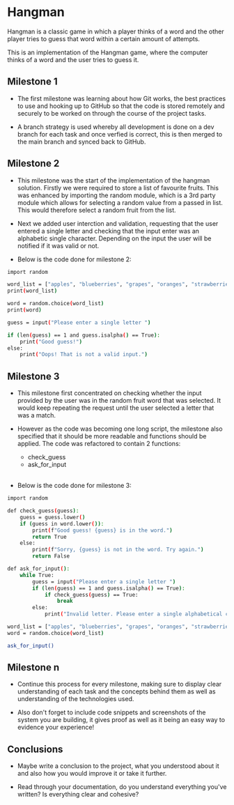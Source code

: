 # Hangman
Hangman is a classic game in which a player thinks of a word and the other player tries to guess that word within a certain amount of attempts.

This is an implementation of the Hangman game, where the computer thinks of a word and the user tries to guess it.

## Milestone 1

- The first milestone was learning about how Git works, the best practices to use and hooking up to GitHub so that the code is stored remotely and securely to be worked on through the course of the project tasks.

- A branch strategy is used whereby all development is done on a dev branch for each task and once verfied is correct, this is then merged to the main branch and synced back to GitHub.

## Milestone 2

- This milestone was the start of the implementation of the hangman solution. Firstly we were required to store a list of favourite fruits. This was enhanced by importing the random module, which is a 3rd party module which allows for selecting a random value from a passed in list. This would therefore select a random fruit from the list.

- Next we added user interction and validation, requesting that the user entered a single letter and checking that the input enter was an alphabetic single character. Depending on the input the user will be notified if it was valid or not.

- Below is the code done for milestone 2:

```bash
import random

word_list = ["apples", "blueberries", "grapes", "oranges", "strawberries"]
print(word_list)

word = random.choice(word_list)
print(word)

guess = input("Please enter a single letter ")

if (len(guess) == 1 and guess.isalpha() == True):
    print("Good guess!")
else:
    print("Oops! That is not a valid input.")
```

## Milestone 3

- This milestone first concentrated on checking whether the input provided by the user was in the random fruit word that was selected. It would keep repeating the request until the user selected a letter that was a match.

- However as the code was becoming one long script, the milestone also specified that it should be more readable and functions should be applied. The code was refactored to contain 2 functions:
    - check_guess
    - ask_for_input
<br/><br/>
- Below is the code done for milestone 3:

```bash
import random

def check_guess(guess):
    guess = guess.lower()
    if (guess in word.lower()):
        print(f"Good guess! {guess} is in the word.")
        return True
    else:
        print(f"Sorry, {guess} is not in the word. Try again.")
        return False

def ask_for_input():
    while True:
        guess = input("Please enter a single letter ")
        if (len(guess) == 1 and guess.isalpha() == True):
            if check_guess(guess) == True:
                break
        else:
            print("Invalid letter. Please enter a single alphabetical character")

word_list = ["apples", "blueberries", "grapes", "oranges", "strawberries"]
word = random.choice(word_list)

ask_for_input()
```

## Milestone n

- Continue this process for every milestone, making sure to display clear understanding of each task and the concepts behind them as well as understanding of the technologies used.

- Also don't forget to include code snippets and screenshots of the system you are building, it gives proof as well as it being an easy way to evidence your experience!

## Conclusions

- Maybe write a conclusion to the project, what you understood about it and also how you would improve it or take it further.

- Read through your documentation, do you understand everything you've written? Is everything clear and cohesive?
